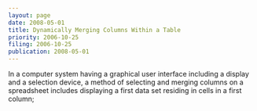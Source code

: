 ```yaml
---
layout: page
date: 2008-05-01
title: Dynamically Merging Columns Within a Table
priority: 2006-10-25
filing: 2006-10-25
publication: 2008-05-01
---
```

In a computer system having a graphical user interface including a display and a selection device, a method of selecting and merging columns on a spreadsheet includes displaying a first data set residing in cells in a first column;